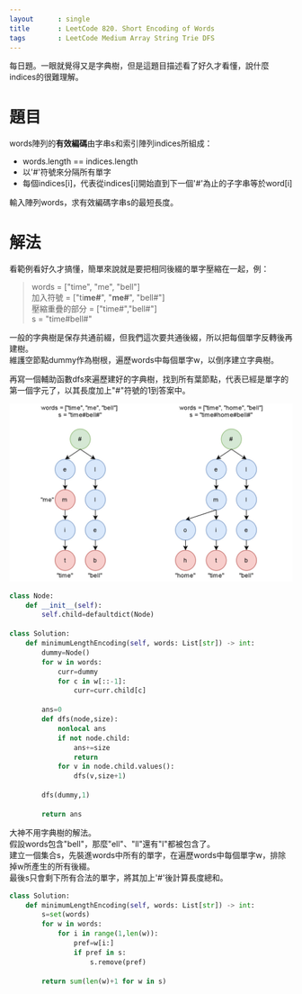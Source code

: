 ```yaml
--- 
layout      : single
title       : LeetCode 820. Short Encoding of Words
tags        : LeetCode Medium Array String Trie DFS
---
```

每日題。一眼就覺得又是字典樹，但是這題目描述看了好久才看懂，說什麼indices的很難理解。

# 題目
words陣列的**有效編碼**由字串s和索引陣列indices所組成：  
- words.length == indices.length  
- 以'#'符號來分隔所有單字  
- 每個indices[i]，代表從indices[i]開始直到下一個'#'為止的子字串等於word[i]  

輸入陣列words，求有效編碼字串s的最短長度。  

# 解法
看範例看好久才搞懂，簡單來說就是要把相同後綴的單字壓縮在一起，例：  
> words = ["time", "me", "bell"]  
> 加入符號 = ["ti**me#**", "**me#**", "bell#"]  
> 壓縮重疊的部分 = ["time#","bell#"]  
> s = "time#bell#"  

一般的字典樹是保存共通前綴，但我們這次要共通後綴，所以把每個單字反轉後再建樹。  
維護空節點dummy作為樹根，遍歷words中每個單字w，以倒序建立字典樹。  

再寫一個輔助函數dfs來遍歷建好的字典樹，找到所有葉節點，代表已經是單字的第一個字元了，以其長度加上"#"符號的1到答案中。  

![示意圖](/assets/img/820-1.jpg)  

```python
class Node:
    def __init__(self):
        self.child=defaultdict(Node)

class Solution:
    def minimumLengthEncoding(self, words: List[str]) -> int:
        dummy=Node()
        for w in words:
            curr=dummy
            for c in w[::-1]:
                curr=curr.child[c]
            
        ans=0
        def dfs(node,size):
            nonlocal ans
            if not node.child:
                ans+=size
                return 
            for v in node.child.values():
                dfs(v,size+1)
            
        dfs(dummy,1)
        
        return ans
```

大神不用字典樹的解法。  
假設words包含"bell"，那麼"ell"、"ll"還有"l"都被包含了。  
建立一個集合s，先裝進words中所有的單字，在遍歷words中每個單字w，排除掉w所產生的所有後綴。  
最後s只會剩下所有合法的單字，將其加上'#'後計算長度總和。  

```python
class Solution:
    def minimumLengthEncoding(self, words: List[str]) -> int:
        s=set(words)
        for w in words:
            for i in range(1,len(w)):
                pref=w[i:]
                if pref in s:
                    s.remove(pref)
                    
        return sum(len(w)+1 for w in s)
```